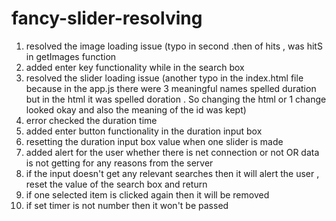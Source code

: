 # fancy-slider-resolving

1. resolved the image loading issue (typo in second .then of hits , was hitS in getImages function
2. added enter key functionality while in the search box
3. resolved the slider loading issue (another typo in the index.html file because in the app.js there were 3 meaningful names spelled duration but in the html it was spelled doration . So changing the html or 1 change looked okay and also the meaning of the id was kept)
4. error checked the duration time
5. added enter button functionality in the duration input box
6. resetting the duration input box value when one slider is made
7. added alert for the user whether there is net connection or not OR data is not getting for any reasons from the server
8. if the input doesn't get any relevant searches then it will alert the user , reset the value of the search box and return
9. if one selected item is clicked again then it will be removed
10. if set timer is not number then it won't be passed
